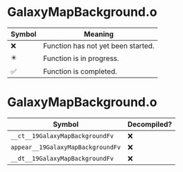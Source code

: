 # GalaxyMapBackground.o
| Symbol | Meaning 
| ------------- | ------------- 
| :x: | Function has not yet been started. 
| :eight_pointed_black_star: | Function is in progress. 
| :white_check_mark: | Function is completed. 


# GalaxyMapBackground.o
| Symbol | Decompiled? |
| ------------- | ------------- |
| `__ct__19GalaxyMapBackgroundFv` | :x: |
| `appear__19GalaxyMapBackgroundFv` | :x: |
| `__dt__19GalaxyMapBackgroundFv` | :x: |
